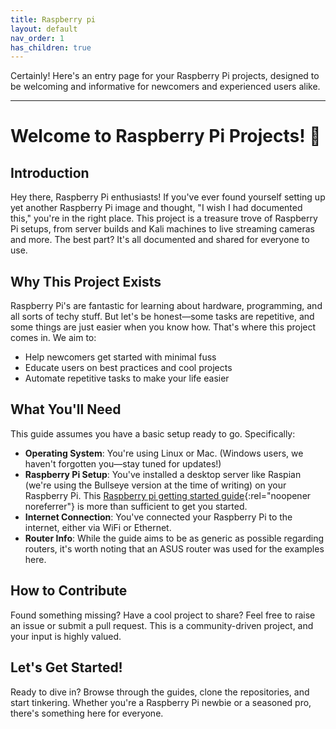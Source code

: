 ```yaml
---
title: Raspberry pi 
layout: default
nav_order: 1
has_children: true
---
```


Certainly! Here's an entry page for your Raspberry Pi projects, designed to be welcoming and informative for newcomers and experienced users alike.

---

# Welcome to Raspberry Pi Projects! 🎉

## Introduction

Hey there, Raspberry Pi enthusiasts! If you've ever found yourself setting up yet another Raspberry Pi image and thought, "I wish I had documented this," you're in the right place. This project is a treasure trove of Raspberry Pi setups, from server builds and Kali machines to live streaming cameras and more. The best part? It's all documented and shared for everyone to use.

## Why This Project Exists

Raspberry Pi's are fantastic for learning about hardware, programming, and all sorts of techy stuff. But let's be honest—some tasks are repetitive, and some things are just easier when you know how. That's where this project comes in. We aim to:

- Help newcomers get started with minimal fuss
- Educate users on best practices and cool projects
- Automate repetitive tasks to make your life easier

## What You'll Need

This guide assumes you have a basic setup ready to go. Specifically:

- **Operating System**: You're using Linux or Mac. (Windows users, we haven't forgotten you—stay tuned for updates!)
- **Raspberry Pi Setup**: You've installed a desktop server like Raspian (we're using the Bullseye version at the time of writing) on your Raspberry Pi. This [Raspberry pi getting started guide](https://www.raspberrypi.com/documentation/computers/getting-started.html){:rel="noopener noreferrer"} is more than sufficient to get you started.
- **Internet Connection**: You've connected your Raspberry Pi to the internet, either via WiFi or Ethernet.
- **Router Info**: While the guide aims to be as generic as possible regarding routers, it's worth noting that an ASUS router was used for the examples here.

## How to Contribute

Found something missing? Have a cool project to share? Feel free to raise an issue or submit a pull request. This is a community-driven project, and your input is highly valued.

## Let's Get Started!

Ready to dive in? Browse through the guides, clone the repositories, and start tinkering. Whether you're a Raspberry Pi newbie or a seasoned pro, there's something here for everyone.